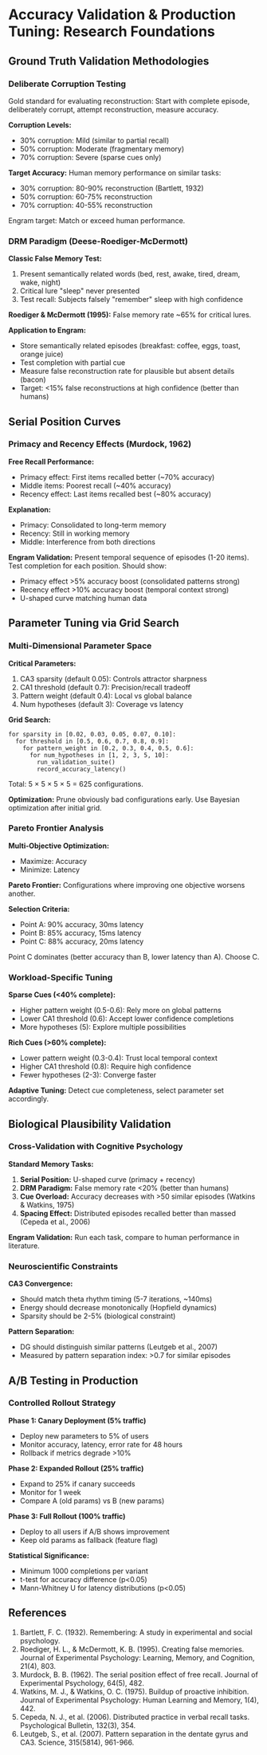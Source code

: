 # Accuracy Validation & Production Tuning: Research Foundations

## Ground Truth Validation Methodologies

### Deliberate Corruption Testing
Gold standard for evaluating reconstruction: Start with complete episode, deliberately corrupt, attempt reconstruction, measure accuracy.

**Corruption Levels:**
- 30% corruption: Mild (similar to partial recall)
- 50% corruption: Moderate (fragmentary memory)
- 70% corruption: Severe (sparse cues only)

**Target Accuracy:**
Human memory performance on similar tasks:
- 30% corruption: 80-90% reconstruction (Bartlett, 1932)
- 50% corruption: 60-75% reconstruction
- 70% corruption: 40-55% reconstruction

Engram target: Match or exceed human performance.

### DRM Paradigm (Deese-Roediger-McDermott)

**Classic False Memory Test:**
1. Present semantically related words (bed, rest, awake, tired, dream, wake, night)
2. Critical lure "sleep" never presented
3. Test recall: Subjects falsely "remember" sleep with high confidence

**Roediger & McDermott (1995):** False memory rate ~65% for critical lures.

**Application to Engram:**
- Store semantically related episodes (breakfast: coffee, eggs, toast, orange juice)
- Test completion with partial cue
- Measure false reconstruction rate for plausible but absent details (bacon)
- Target: <15% false reconstructions at high confidence (better than humans)

## Serial Position Curves

### Primacy and Recency Effects (Murdock, 1962)

**Free Recall Performance:**
- Primacy effect: First items recalled better (~70% accuracy)
- Middle items: Poorest recall (~40% accuracy)
- Recency effect: Last items recalled best (~80% accuracy)

**Explanation:**
- Primacy: Consolidated to long-term memory
- Recency: Still in working memory
- Middle: Interference from both directions

**Engram Validation:**
Present temporal sequence of episodes (1-20 items). Test completion for each position. Should show:
- Primacy effect >5% accuracy boost (consolidated patterns strong)
- Recency effect >10% accuracy boost (temporal context strong)
- U-shaped curve matching human data

## Parameter Tuning via Grid Search

### Multi-Dimensional Parameter Space

**Critical Parameters:**
1. CA3 sparsity (default 0.05): Controls attractor sharpness
2. CA1 threshold (default 0.7): Precision/recall tradeoff
3. Pattern weight (default 0.4): Local vs global balance
4. Num hypotheses (default 3): Coverage vs latency

**Grid Search:**
```
for sparsity in [0.02, 0.03, 0.05, 0.07, 0.10]:
  for threshold in [0.5, 0.6, 0.7, 0.8, 0.9]:
    for pattern_weight in [0.2, 0.3, 0.4, 0.5, 0.6]:
      for num_hypotheses in [1, 2, 3, 5, 10]:
        run_validation_suite()
        record_accuracy_latency()
```

Total: 5 × 5 × 5 × 5 = 625 configurations.

**Optimization:** Prune obviously bad configurations early. Use Bayesian optimization after initial grid.

### Pareto Frontier Analysis

**Multi-Objective Optimization:**
- Maximize: Accuracy
- Minimize: Latency

**Pareto Frontier:** Configurations where improving one objective worsens another.

**Selection Criteria:**
- Point A: 90% accuracy, 30ms latency
- Point B: 85% accuracy, 15ms latency
- Point C: 88% accuracy, 20ms latency

Point C dominates (better accuracy than B, lower latency than A). Choose C.

### Workload-Specific Tuning

**Sparse Cues (<40% complete):**
- Higher pattern weight (0.5-0.6): Rely more on global patterns
- Lower CA1 threshold (0.6): Accept lower confidence completions
- More hypotheses (5): Explore multiple possibilities

**Rich Cues (>60% complete):**
- Lower pattern weight (0.3-0.4): Trust local temporal context
- Higher CA1 threshold (0.8): Require high confidence
- Fewer hypotheses (2-3): Converge faster

**Adaptive Tuning:** Detect cue completeness, select parameter set accordingly.

## Biological Plausibility Validation

### Cross-Validation with Cognitive Psychology

**Standard Memory Tasks:**
1. **Serial Position:** U-shaped curve (primacy + recency)
2. **DRM Paradigm:** False memory rate <20% (better than humans)
3. **Cue Overload:** Accuracy decreases with >50 similar episodes (Watkins & Watkins, 1975)
4. **Spacing Effect:** Distributed episodes recalled better than massed (Cepeda et al., 2006)

**Engram Validation:** Run each task, compare to human performance in literature.

### Neuroscientific Constraints

**CA3 Convergence:**
- Should match theta rhythm timing (5-7 iterations, ~140ms)
- Energy should decrease monotonically (Hopfield dynamics)
- Sparsity should be 2-5% (biological constraint)

**Pattern Separation:**
- DG should distinguish similar patterns (Leutgeb et al., 2007)
- Measured by pattern separation index: >0.7 for similar episodes

## A/B Testing in Production

### Controlled Rollout Strategy

**Phase 1: Canary Deployment (5% traffic)**
- Deploy new parameters to 5% of users
- Monitor accuracy, latency, error rate for 48 hours
- Rollback if metrics degrade >10%

**Phase 2: Expanded Rollout (25% traffic)**
- Expand to 25% if canary succeeds
- Monitor for 1 week
- Compare A (old params) vs B (new params)

**Phase 3: Full Rollout (100% traffic)**
- Deploy to all users if A/B shows improvement
- Keep old params as fallback (feature flag)

**Statistical Significance:**
- Minimum 1000 completions per variant
- t-test for accuracy difference (p<0.05)
- Mann-Whitney U for latency distributions (p<0.05)

## References

1. Bartlett, F. C. (1932). Remembering: A study in experimental and social psychology.
2. Roediger, H. L., & McDermott, K. B. (1995). Creating false memories. Journal of Experimental Psychology: Learning, Memory, and Cognition, 21(4), 803.
3. Murdock, B. B. (1962). The serial position effect of free recall. Journal of Experimental Psychology, 64(5), 482.
4. Watkins, M. J., & Watkins, O. C. (1975). Buildup of proactive inhibition. Journal of Experimental Psychology: Human Learning and Memory, 1(4), 442.
5. Cepeda, N. J., et al. (2006). Distributed practice in verbal recall tasks. Psychological Bulletin, 132(3), 354.
6. Leutgeb, S., et al. (2007). Pattern separation in the dentate gyrus and CA3. Science, 315(5814), 961-966.
